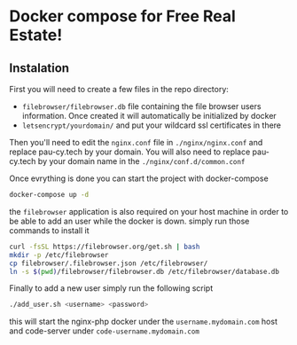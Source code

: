 # Docker compose for Free Real Estate!

## Instalation

First you will need to create a few files in the repo directory:

- `filebrowser/filebrowser.db` file containing the file browser users information. Once created it will automatically be initialized by docker
- `letsencrypt/yourdomain/` and put your wildcard ssl certificates in there 

Then you'll need to edit the `nginx.conf` file in `./nginx/nginx.conf` and replace pau-cy.tech by your domain. You will also need to replace pau-cy.tech by your domain name in the `./nginx/conf.d/common.conf` 

Once evrything is done you can start the project with docker-compose

```sh
docker-compose up -d
```

the `filebrowser` application is also required on your host machine in order to be able to add an user while the docker is down. simply run those commands to install it

```sh
curl -fsSL https://filebrowser.org/get.sh | bash
mkdir -p /etc/filebrowser
cp filebrowser/.filebrowser.json /etc/filebrowser/
ln -s $(pwd)/filebrowser/filebrowser.db /etc/filebrowser/database.db
```

Finally to add a new user simply run the following script

```sh
./add_user.sh <username> <password>
```

this will start the nginx-php docker under the `username.mydomain.com`  host and code-server under `code-username.mydomain.com` 
